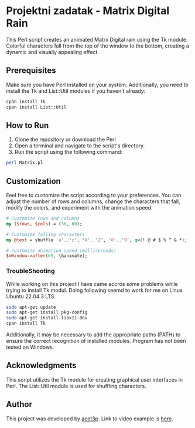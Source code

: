 # Projektni zadatak - Matrix Digital Rain

This Perl script creates an animated Matrx Digital rain using the Tk module. Colorful characters fall from the top of the window to the bottom, creating a dynamic and visually appealing effect. 

## Prerequisites

Make sure you have Perl installed on your system. Additionally, you need to install the Tk and List::Util modules if you haven't already:

```bash
cpan install Tk
cpan install List::Util
```
## How to Run
1. Clone the repository or download the Perl 
2. Open a terminal and navigate to the script's directory.
3. Run the script using the following command:

```bash
perl Matrix.pl
```

## Customization

Feel free to customize the script according to your preferences. You can adjust the number of rows and columns, change the characters that fall, modify the colors, and experiment with the animation speed.

```perl
# Customize rows and columns
my ($rows, $cols) = (30, 60);

# Customize falling characters
my @text = shuffle 'a'..'z', 'A'..'Z', '0'..'9', qw(! @ # $ % ^ & *);

# Customize animation speed (milliseconds)
$mWindow->after(69, \&animate);
```

### TroubleShooting

While working on this project I have came accros some problems while trying to install Tk modul. Doing following seemd to work for me on Linux Ubuntu 22.04.3 LTS. 
```bash
sudo apt-get update
sudo apt-get install pkg-config
sudo apt-get install libx11-dev
cpan install Tk
```
Additionally, it may be necessary to add the appropriate paths (PATH) to ensure the correct recognition of installed modules.
Program has not been tested on Windows.

## Acknowledgments
This script utilizes the Tk module for creating graphical user interfaces in Perl.
The List::Util module is used for shuffling characters.


## Author
This project was developed by [acet3p](https://github.com/AceTep).
Link to video example is [here](https://youtu.be/L950dl9gUrs).
